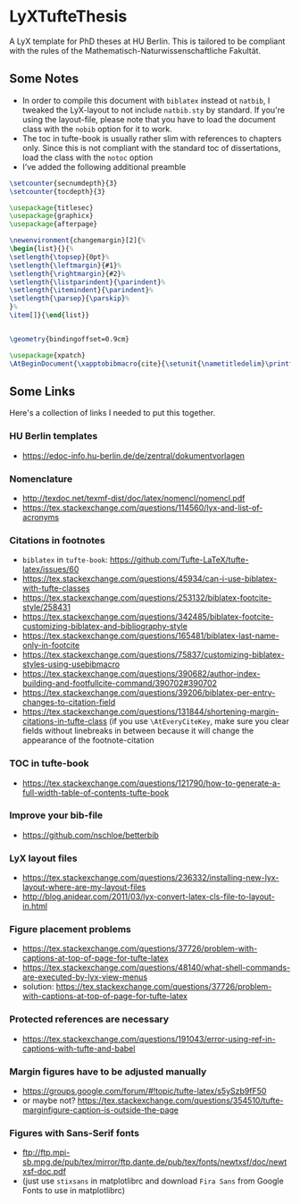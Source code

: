 # LyXTufteThesis

A LyX template for PhD theses at HU Berlin. This is tailored to be compliant with the rules of
the Mathematisch-Naturwissenschaftliche Fakultät.

## Some Notes

* In order to compile this document with `biblatex` instead ot `natbib`, I tweaked the LyX-layout to
not include `natbib.sty` by standard. If you're using the layout-file, please note that you have to
load the document class with the `nobib` option for it to work.
* The toc in tufte-book is usually rather slim with references to chapters only. Since this is not
compliant with the standard toc of dissertations, load the class with the `notoc` option
* I've added the following additional preamble
```latex
\setcounter{secnumdepth}{3}
\setcounter{tocdepth}{3}

\usepackage{titlesec}
\usepackage{graphicx}
\usepackage{afterpage}

\newenvironment{changemargin}[2]{%
\begin{list}{}{%
\setlength{\topsep}{0pt}%
\setlength{\leftmargin}{#1}%
\setlength{\rightmargin}{#2}%
\setlength{\listparindent}{\parindent}%
\setlength{\itemindent}{\parindent}%
\setlength{\parsep}{\parskip}%
}%
\item[]}{\end{list}}


\geometry{bindingoffset=0.9cm}

\usepackage{xpatch}
\AtBeginDocument{\xapptobibmacro{cite}{\setunit{\nametitledelim}\printfield{year}}{}{}}

```

## Some Links

Here's a collection of links I needed to put this together.

### HU Berlin templates

* https://edoc-info.hu-berlin.de/de/zentral/dokumentvorlagen

### Nomenclature

* http://texdoc.net/texmf-dist/doc/latex/nomencl/nomencl.pdf
* https://tex.stackexchange.com/questions/114560/lyx-and-list-of-acronyms

### Citations in footnotes

* `biblatex` in `tufte-book`: https://github.com/Tufte-LaTeX/tufte-latex/issues/60
* https://tex.stackexchange.com/questions/45934/can-i-use-biblatex-with-tufte-classes
* https://tex.stackexchange.com/questions/253132/biblatex-footcite-style/258431
* https://tex.stackexchange.com/questions/342485/biblatex-footcite-customizing-biblatex-and-bibliography-style
* https://tex.stackexchange.com/questions/165481/biblatex-last-name-only-in-footcite
* https://tex.stackexchange.com/questions/75837/customizing-biblatex-styles-using-usebibmacro
* https://tex.stackexchange.com/questions/390682/author-index-building-and-footfullcite-command/390702#390702
* https://tex.stackexchange.com/questions/39206/biblatex-per-entry-changes-to-citation-field
* https://tex.stackexchange.com/questions/131844/shortening-margin-citations-in-tufte-class (if you use `\AtEveryCiteKey`,
make sure you clear fields without linebreaks in between because it will change the appearance of the footnote-citation

### TOC in tufte-book
* https://tex.stackexchange.com/questions/121790/how-to-generate-a-full-width-table-of-contents-tufte-book

### Improve your bib-file
* https://github.com/nschloe/betterbib

### LyX layout files
* https://tex.stackexchange.com/questions/236332/installing-new-lyx-layout-where-are-my-layout-files
* http://blog.anidear.com/2011/03/lyx-convert-latex-cls-file-to-layout-in.html

### Figure placement problems
* https://tex.stackexchange.com/questions/37726/problem-with-captions-at-top-of-page-for-tufte-latex
* https://tex.stackexchange.com/questions/48140/what-shell-commands-are-executed-by-lyx-view-menus
* solution: https://tex.stackexchange.com/questions/37726/problem-with-captions-at-top-of-page-for-tufte-latex

### Protected references are necessary
* https://tex.stackexchange.com/questions/191043/error-using-ref-in-captions-with-tufte-and-babel

### Margin figures have to be adjusted manually
* https://groups.google.com/forum/#!topic/tufte-latex/s5ySzb9fF50
* or maybe not? https://tex.stackexchange.com/questions/354510/tufte-marginfigure-caption-is-outside-the-page

### Figures with Sans-Serif fonts
* ftp://ftp.mpi-sb.mpg.de/pub/tex/mirror/ftp.dante.de/pub/tex/fonts/newtxsf/doc/newtxsf-doc.pdf
* (just use `stixsans` in matplotlibrc and download `Fira Sans` from Google Fonts to use in matplotlibrc)
